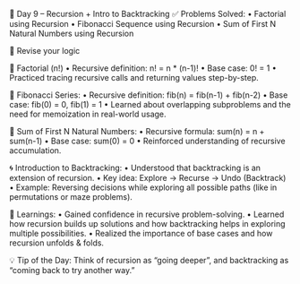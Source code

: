 🚀 Day 9 – Recursion + Intro to Backtracking
✅ Problems Solved:
• Factorial using Recursion
• Fibonacci Sequence using Recursion
• Sum of First N Natural Numbers using Recursion

🧠 Revise your logic

🔑 Factorial (n!)
• Recursive definition: n! = n * (n-1)!
• Base case: 0! = 1
• Practiced tracing recursive calls and returning values step-by-step.

🔑 Fibonacci Series:
• Recursive definition: fib(n) = fib(n-1) + fib(n-2)
• Base case: fib(0) = 0, fib(1) = 1
• Learned about overlapping subproblems and the need for memoization in real-world usage.

🔑 Sum of First N Natural Numbers:
• Recursive formula: sum(n) = n + sum(n-1)
• Base case: sum(0) = 0
• Reinforced understanding of recursive accumulation.

🌀 Introduction to Backtracking:
• Understood that backtracking is an extension of recursion.
• Key idea: Explore → Recurse → Undo (Backtrack)
• Example: Reversing decisions while exploring all possible paths (like in permutations or maze problems).

📌 Learnings:
• Gained confidence in recursive problem-solving.
• Learned how recursion builds up solutions and how backtracking helps in exploring multiple possibilities.
• Realized the importance of base cases and how recursion unfolds & folds.

💡 Tip of the Day:
Think of recursion as “going deeper”, and backtracking as “coming back to try another way.”
